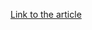 [Link to the article](https://blogs.juniper.net/en-us/security/bianlian-ransomware-group-2024-activity-analysis)
